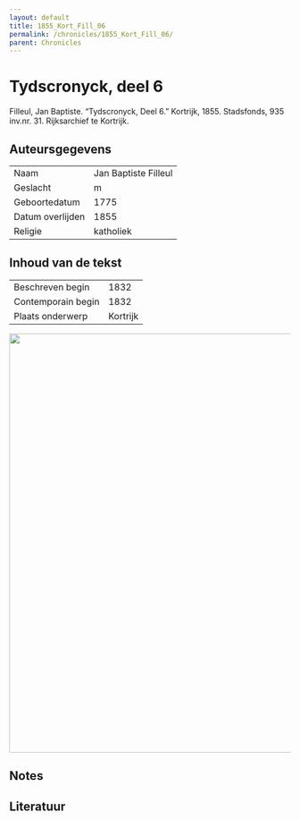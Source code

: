 ```yaml
---
layout: default
title: 1855_Kort_Fill_06
permalink: /chronicles/1855_Kort_Fill_06/
parent: Chronicles
--- 
```



# Tydscronyck, deel 6 

Filleul, Jan Baptiste. “Tydscronyck, Deel 6.” Kortrijk, 1855. Stadsfonds, 935 inv.nr. 31. Rijksarchief te Kortrijk. 

## Auteursgegevens 

| | | 
| --------------- | --------------- | 
| Naam | Jan Baptiste Filleul | 
| Geslacht | m | 
| Geboortedatum | 1775 | 
| Datum overlijden | 1855 | 
| Religie | katholiek | 

## Inhoud van de tekst 

| | | 
| --------------- | --------------- | 
| Beschreven begin | 1832 | 
| Contemporain begin | 1832 | 
| Plaats onderwerp | Kortrijk | 

[<img src="..\..\barplots_chronicles\1855_Kort_Fill_06.jpg" width="750"/>](..\..\barplots_chronicles\1855_Kort_Fill_06.jpg) 

## Notes 

## Literatuur 

